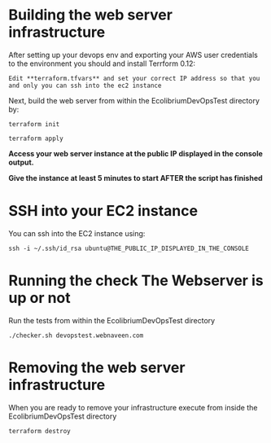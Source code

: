 # Building the web server infrastructure

After setting up your devops env and exporting your AWS user credentials to the environment you should and install Terrform 0.12:

``Edit **terraform.tfvars** and set your correct IP address so that you and only you can ssh into the ec2 instance``

Next, build the web server from within the EcolibriumDevOpsTest directory by:

``terraform init``

``terraform apply``

**Access your web server instance at the public IP displayed in the console output.**

**Give the instance at least 5 minutes to start AFTER the script has finished**

# SSH into your EC2 instance

You can ssh into the EC2 instance using:

``ssh -i ~/.ssh/id_rsa ubuntu@THE_PUBLIC_IP_DISPLAYED_IN_THE_CONSOLE``
# Running the check The Webserver is up or not

Run the tests from within the EcolibriumDevOpsTest directory

``./checker.sh devopstest.webnaveen.com``

# Removing the web server infrastructure

When you are ready to remove your infrastructure execute from inside the EcolibriumDevOpsTest directory

``terraform destroy``
